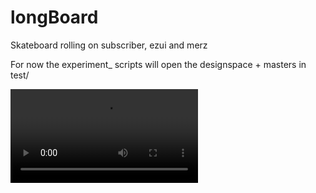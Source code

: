 # longBoard

Skateboard rolling on subscriber, ezui and merz

For now the experiment_ scripts will open the designspace + masters in test/

![](they_move.mp4)

